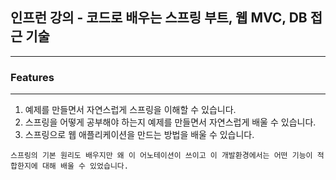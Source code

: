 ## 인프런 강의 - 코드로 배우는 스프링 부트, 웹 MVC, DB 접근 기술

-----------------------------------------------------------------

### Features
-----------------------------------------------------------------------------
1. 예제를 만들면서 자연스럽게 스프링을 이해할 수 있습니다.
2. 스프링을 어떻게 공부해야 하는지 예제를 만들면서 자연스럽게 배울 수 있습니다.
3. 스프링으로 웹 애플리케이션을 만드는 방법을 배울 수 있습니다.

```
스프링의 기본 원리도 배우지만 왜 이 어노테이션이 쓰이고 이 개발환경에서는 어떤 기능이 적합한지에 대해 배울 수 있었습니다.
```
